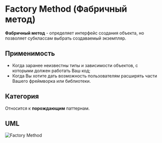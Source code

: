 # Factory Method (Фабричный метод)

**Фабричный метод** - определяет интерфейс создания объекта, но позволяет субклассам выбрать создаваемый экземпляр.

## Применимость

* Когда заранее неизвестны типы и зависимости объектов, с которыми должен работать Ваш код;
* Когда Вы хотите дать возможность пользователям расширять части Вашего фреймворка или библиотеки.

## Категория

Относится к **порождающим** паттернам.

## UML

![Factory Method](https://github.com/KonstantinMyachin/DesignPatterns/tree/master/src/main/resources/uml/factorymethod/FactoryMethod.svg "Factory Method")